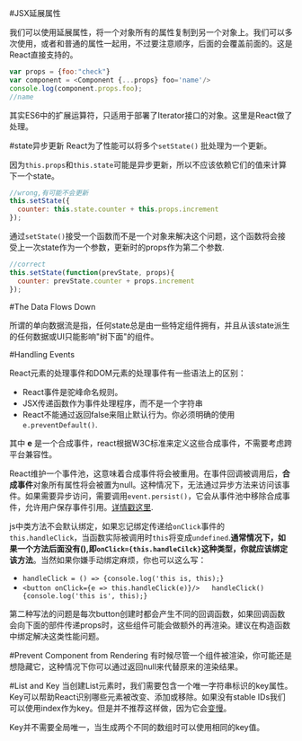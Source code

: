 #JSX延展属性

我们可以使用延展属性，将一个对象所有的属性复制到另一个对象上。我们可以多次使用，或者和普通的属性一起用，不过要注意顺序，后面的会覆盖前面的。这是React直接支持的。

```js
var props = {foo:"check"}
var component = <Component {...props} foo='name'/>
console.log(component.props.foo);
//name
```
其实ES6中的扩展运算符，只适用于部署了Iterator接口的对象。这里是React做了处理。

#state异步更新
React为了性能可以将多个`setState()`	批处理为一个更新。

因为`this.props`和`this.state`可能是异步更新，所以不应该依赖它们的值来计算下一个state。

```js
//wrong,有可能不会更新
this.setState({
  counter: this.state.counter + this.props.increment
});
```

通过`setState()`接受一个函数而不是一个对象来解决这个问题，这个函数将会接受上一次state作为一个参数，更新时的props作为第二个参数.

```js
//correct
this.setState(function(prevState, props){
  counter: prevState.counter + props.increment
});
```

#The Data Flows Down

所谓的单向数据流是指，任何state总是由一些特定组件拥有，并且从该state派生的任何数据或UI只能影响"树下面"的组件。

#Handling Events

React元素的处理事件和DOM元素的处理事件有一些语法上的区别：

* React事件是驼峰命名规则。
* JSX传递函数作为事件处理程序，而不是一个字符串
* React不能通过返回false来阻止默认行为。你必须明确的使用`e.preventDefault()`.

其中 **e** 是一个合成事件，react根据W3C标准来定义这些合成事件，不需要考虑跨平台兼容性。

React维护一个事件池，这意味着合成事件将会被重用。在事件回调被调用后，**合成事件**对象所有属性将会被置为null。这种情况下，无法通过异步方法来访问该事件。如果需要异步访问，需要调用`event.persist()`，它会从事件池中移除合成事件，允许用户保存事件引用。[详情戳这里](https://facebook.github.io/react/docs/events.html#event-pooling).

js中类方法不会默认绑定，如果忘记绑定传递给`onClick`事件的`this.handleClick`，当函数实际被调用时`this`将变成`undefined`.**通常情况下，如果一个方法后面没有(),即`onClick={this.handleCilck}`这种类型，你就应该绑定该方法**。当然如果你嫌手动绑定麻烦，你也可以这么写：

* `handleClick = () => {console.log('this is, this);}`
* `<button onClick={e => this.handleClick(e)}/>   handleClick() {console.log('this is', this);}`

第二种写法的问题是每次button创建时都会产生不同的回调函数，如果回调函数会向下面的部件传递props时，这些组件可能会做额外的再渲染。建议在构造函数中绑定解决这类性能问题。

#Prevent Component from Rendering
有时候尽管一个组件被渲染，你可能还是想隐藏它，这种情况下你可以通过返回null来代替原来的渲染结果。

#List and Key
当创建List元素时，我们需要包含一个唯一字符串标识的key属性。Key可以帮助React识别哪些元素被改变、添加或移除。如果没有stable IDs我们可以使用index作为key。但是并不推荐这样做，因为它会[变慢](https://facebook.github.io/react/docs/reconciliation.html#recursing-on-children)。

Key并不需要全局唯一，当生成两个不同的数组时可以使用相同的key值。
